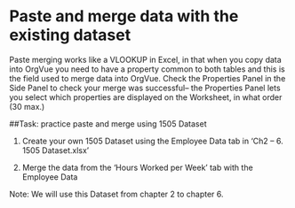 # Paste and merge data with the existing dataset

Paste merging works like a VLOOKUP in Excel, in that when you copy data into OrgVue you need to have a property common to both tables and this is the field used to merge data into OrgVue.
Check the Properties Panel in the Side Panel to check your merge was successful– the Properties Panel lets you select which properties are displayed on the Worksheet, in what order (30 max.)  

##Task: practice paste and merge using 1505 Dataset

1) Create your own 1505 Dataset using the Employee Data tab in ‘Ch2 – 6. 1505 Dataset.xlsx’ 

2) Merge the data from the ‘Hours Worked per Week’ tab with the Employee Data

Note: We will use this Dataset from chapter 2 to chapter 6.
